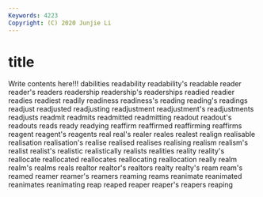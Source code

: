 ```yaml
---
Keywords: 4223
Copyright: (C) 2020 Junjie Li
---
```


# title

Write contents here!!!
dabilities 
readability 
readability's 
readable 
reader 
reader's
readers 
readership 
readership's 
readerships 
readied 
readier 
readies 
readiest 
readily 
readiness
readiness's 
reading 
reading's 
readings 
readjust 
readjusted 
readjusting 
readjustment 
readjustment's 
readjustments
readjusts 
readmit 
readmits 
readmitted 
readmitting 
readout 
readout's 
readouts 
reads 
ready
readying 
reaffirm 
reaffirmed 
reaffirming 
reaffirms 
reagent 
reagent's 
reagents 
real 
real's
realer 
reales 
realest 
realign 
realisable 
realisation 
realisation's 
realise 
realised 
realises
realising 
realism 
realism's 
realist 
realist's 
realistic 
realistically 
realists 
realities 
reality
reality's 
reallocate 
reallocated 
reallocates 
reallocating 
reallocation 
really 
realm 
realm's 
realms
reals 
realtor 
realtor's 
realtors 
realty 
realty's 
ream 
ream's 
reamed 
reamer
reamer's 
reamers 
reaming 
reams 
reanimate 
reanimated 
reanimates 
reanimating 
reap 
reaped
reaper 
reaper's 
reapers 
reaping 
